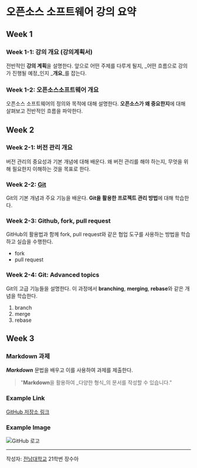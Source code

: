 # 오픈소스 소프트웨어 강의 요약

## Week 1
### **Week 1-1: 강의 개요 (강의계획서)**  
 전반적인 **강의 계획**을 설명한다. 앞으로 어떤 주제를 다루게 될지, _어떤 흐름으로 강의가 진행될 예정_인지 _**개요**_를 잡는다.

### **Week 1-2: 오픈소스소프트웨어 개요**  
 오픈소스 소프트웨어의 정의와 목적에 대해 설명한다. **오픈소스가 왜 중요한지**에 대해 살펴보고 전반적인 흐름을 파악한다.


## Week 2
### **Week 2-1: 버전 관리 개요**  
 버전 관리의 중요성과 기본 개념에 대해 배운다. 왜 버전 관리를 해야 하는지, 무엇을 위해 필요한지 이해하는 것을 목표로 한다.

### **Week 2-2: [Git](https://github.com/)**  
 Git의 기본 개념과 주요 기능을 배운다. **Git을 활용한 프로젝트 관리 방법**에 대해 학습한다.

### **Week 2-3: Github, fork, pull request**  
 GitHub의 활용법과 함께 fork, pull request와 같은 협업 도구를 사용하는 방법을 학습하고 실습을 수행한다.  
* fork
* pull request

### **Week 2-4: Git: Advanced topics**  
 Git의 고급 기능들을 설명한다. 이 과정에서 **branching**, **merging**, **rebase**와 같은 개념을 학습한다.  
1. branch
2. merge
3. rebase


## Week 3
### **Markdown 과제**  
 _**Markdown**_ 문법을 배우고 이를 사용하여 과제를 제출한다.

> "**Markdown**을 활용하여 _다양한 형식_의 문서를 작성할 수 있습니다."

### Example Link
[GitHub 저장소 링크](https://github.com/suajang21/oss_git_example)

### Example Image
![GitHub 로고](https://github.githubassets.com/images/modules/logos_page/GitHub-Mark.png)

---

작성자: [전남대학교][전남대학교 홈페이지] 21학번 장수아

[전남대학교 홈페이지]: https://www.jnu.ac.kr/jnumain.aspx